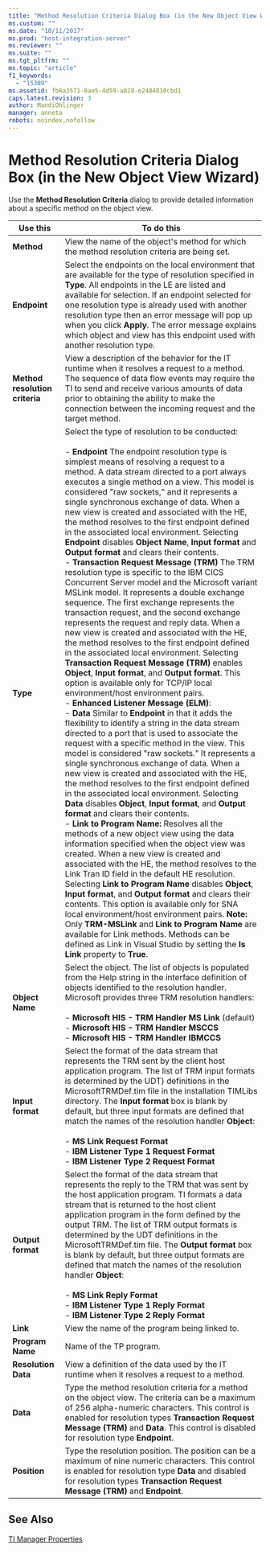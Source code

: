 ```yaml
---
title: "Method Resolution Criteria Dialog Box (in the New Object View Wizard)1 | Microsoft Docs"
ms.custom: ""
ms.date: "10/11/2017"
ms.prod: "host-integration-server"
ms.reviewer: ""
ms.suite: ""
ms.tgt_pltfrm: ""
ms.topic: "article"
f1_keywords: 
  - "15309"
ms.assetid: fb6a3571-8ae5-4d59-a828-e2484810cbd1
caps.latest.revision: 3
author: MandiOhlinger
manager: anneta
robots: noindex,nofollow
---
```

# Method Resolution Criteria Dialog Box (in the New Object View Wizard)
Use the **Method Resolution Criteria** dialog to provide detailed information about a specific method on the object view.  
  
|Use this|To do this|  
|--------------|----------------|  
|**Method**|View the name of the object's method for which the method resolution criteria are being set.|  
|**Endpoint**|Select the endpoints on the local environment that are available for the type of resolution specified in **Type**. All endpoints in the LE are listed and available for selection. If an endpoint selected for one resolution type is already used with another resolution type then an error message will pop up when you click **Apply**. The error message explains which object and view has this endpoint used with another resolution type.|  
|**Method resolution criteria**|View a description of the behavior for the IT runtime when it resolves a request to a method. The sequence of data flow events may require the TI to send and receive various amounts of data prior to obtaining the ability to make the connection between the incoming request and the target method.|  
|**Type**|Select the type of resolution to be conducted:<br /><br /> -   **Endpoint** The endpoint resolution type is simplest means of resolving a request to a method. A data stream directed to a port always executes a single method on a view. This model is considered "raw sockets," and it represents a single synchronous exchange of data. When a new view is created and associated with the HE, the method resolves to the first endpoint defined in the associated local environment. Selecting **Endpoint** disables **Object Name**, **Input format** and **Output format** and clears their contents.<br />-   **Transaction Request Message (TRM)** The TRM resolution type is specific to the IBM CICS Concurrent Server model and the Microsoft variant MSLink model. It represents a double exchange sequence. The first exchange represents the transaction request, and the second exchange represents the request and reply data. When a new view is created and associated with the HE, the method resolves to the first endpoint defined in the associated local environment. Selecting **Transaction Request Message (TRM)** enables **Object**, **Input format**, and **Output format**. This option is available only for TCP/IP local environment/host environment pairs.<br />-   **Enhanced Listener Message (ELM)**:<br />-   **Data** Similar to **Endpoint** in that it adds the flexibility to identify a string in the data stream directed to a port that is used to associate the request with a specific method in the view. This model is considered "raw sockets." It represents a single synchronous exchange of data. When a new view is created and associated with the HE, the method resolves to the first endpoint defined in the associated local environment. Selecting **Data** disables **Object**, **Input format**, and **Output format** and clears their contents.<br />-   **Link to Program Name:** Resolves all the methods of a new object view using the data information specified when the object view was created. When a new view is created and associated with the HE, the method resolves to the Link Tran ID field in the default HE resolution. Selecting **Link to Program Name** disables **Object**, **Input format**, and **Output format** and clears their contents. This option is available only for SNA local environment/host environment pairs. **Note:**  Only **TRM-MSLink** and **Link to Program Name** are available for Link methods. Methods can be defined as Link in Visual Studio by setting the **Is Link** property to **True**.|  
|**Object Name**|Select the object. The list of objects is populated from the Help string in the interface definition of objects identified to the resolution handler. Microsoft provides three TRM resolution handlers:<br /><br /> -   **Microsoft HIS - TRM Handler MS Link** (default)<br />-   **Microsoft HIS - TRM Handler MSCCS**<br />-   **Microsoft HIS - TRM Handler IBMCCS**|  
|**Input format**|Select the format of the data stream that represents the TRM sent by the client host application program. The list of TRM input formats is determined by the UDT) definitions in the MicrosoftTRMDef.tim file in the installation TIMLibs directory. The **Input format** box is blank by default, but three input formats are defined that match the names of the resolution handler **Object**:<br /><br /> -   **MS Link Request Format**<br />-   **IBM Listener Type 1 Request Format**<br />-   **IBM Listener Type 2 Request Format**|  
|**Output format**|Select the format of the data stream that represents the reply to the TRM that was sent by the host application program. TI formats a data stream that is returned to the host client application program in the form defined by the output TRM. The list of TRM output formats is determined by the UDT definitions in the MicrosoftTRMDef.tim file. The **Output format** box is blank by default, but three output formats are defined that match the names of the resolution handler **Object**:<br /><br /> -   **MS Link Reply Format**<br />-   **IBM Listener Type 1 Reply Format**<br />-   **IBM Listener Type 2 Reply Format**|  
|**Link**|View the name of the program being linked to.|  
|**Program Name**|Name of the TP program.|  
|**Resolution Data**|View a definition of the data used by the IT runtime when it resolves a request to a method.|  
|**Data**|Type the method resolution criteria for a method on the object view. The criteria can be a maximum of 256 alpha-numeric characters. This control is enabled for resolution types **Transaction Request Message (TRM)** and **Data**. This control is disabled for resolution type **Endpoint**.|  
|**Position**|Type the resolution position. The position can be a maximum of nine numeric characters. This control is enabled for resolution type **Data** and disabled for resolution types **Transaction Request Message (TRM)** and **Endpoint**.|  
  
## See Also  
 [TI Manager Properties](../core/ti-manager-properties.md)